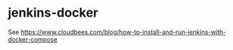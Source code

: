 # jenkins-docker

See https://www.cloudbees.com/blog/how-to-install-and-run-jenkins-with-docker-compose
